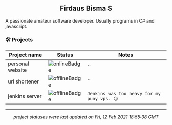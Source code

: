 <h2 align="center">Firdaus Bisma S</h2>
A passionate amateur software developer. Usually programs in C# and javascript.

### 🛠 Projects
| Project name | Status | Notes |
| --- | --- | --- |
| personal website | ![onlineBadge](https://img.shields.io/badge/status-online-%234caf50) | `` |
| url shortener | ![offlineBadge](https://img.shields.io/badge/status-offline-e53935) | `` |
| jenkins server | ![offlineBadge](https://img.shields.io/badge/status-offline-e53935) | `Jenkins was too heavy for my puny vps. 😥` |

---
*<p align="center">project statuses were last updated on Fri, 12 Feb 2021 18:55:38 GMT</p>*